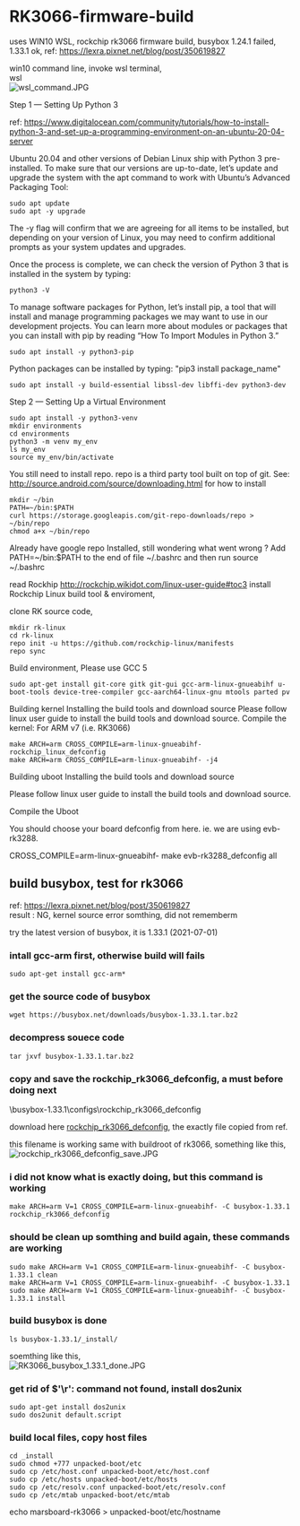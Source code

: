 # RK3066-firmware-build
uses WIN10 WSL, rockchip rk3066 firmware build, busybox 1.24.1 failed, 1.33.1 ok, ref: https://lexra.pixnet.net/blog/post/350619827  


win10 command line, invoke wsl terminal,  
wsl  
![wsl_command.JPG](wsl_command.JPG)  


Step 1 — Setting Up Python 3

ref: https://www.digitalocean.com/community/tutorials/how-to-install-python-3-and-set-up-a-programming-environment-on-an-ubuntu-20-04-server

Ubuntu 20.04 and other versions of Debian Linux ship with Python 3 pre-installed. 
To make sure that our versions are up-to-date, let’s update and upgrade the system with the apt command to work with 
Ubuntu’s Advanced Packaging Tool:
```
sudo apt update
sudo apt -y upgrade
```  

The -y flag will confirm that we are agreeing for all items to be installed, but depending on your version of Linux, 
you may need to confirm additional prompts as your system updates and upgrades. 


Once the process is complete, we can check the version of Python 3 that is installed in the system by typing: 
```
python3 -V
```

To manage software packages for Python, let’s install pip, 
a tool that will install and manage programming packages we may want to use in our development projects. 
You can learn more about modules or packages that you can install with pip by reading “How To Import Modules in Python 3.”
```
sudo apt install -y python3-pip
```

Python packages can be installed by typing:
"pip3 install package_name"


```
sudo apt install -y build-essential libssl-dev libffi-dev python3-dev
```

Step 2 — Setting Up a Virtual Environment

```
sudo apt install -y python3-venv
mkdir environments
cd environments
python3 -m venv my_env
ls my_env
source my_env/bin/activate
```



You still need to install repo. 
repo is a third party tool built on top of git. See: http://source.android.com/source/downloading.html for how to install

```
mkdir ~/bin
PATH=~/bin:$PATH
curl https://storage.googleapis.com/git-repo-downloads/repo > ~/bin/repo
chmod a+x ~/bin/repo
```
Already have google repo Installed, still wondering what went wrong ?
Add PATH=~/bin:$PATH to the end of file ~/.bashrc and then run source ~/.bashrc

read Rockhip http://rockchip.wikidot.com/linux-user-guide#toc3
install Rockchip Linux build tool & enviroment,

clone RK source code,
```
mkdir rk-linux
cd rk-linux
repo init -u https://github.com/rockchip-linux/manifests
repo sync
```


Build environment, Please use GCC 5
```
sudo apt-get install git-core gitk git-gui gcc-arm-linux-gnueabihf u-boot-tools device-tree-compiler gcc-aarch64-linux-gnu mtools parted pv
```

Building kernel
Installing the build tools and download source
Please follow linux user guide to install the build tools and download source.
Compile the kernel:
For ARM v7 (i.e. RK3066)
```
make ARCH=arm CROSS_COMPILE=arm-linux-gnueabihf- rockchip_linux_defconfig
make ARCH=arm CROSS_COMPILE=arm-linux-gnueabihf- -j4
```

Building uboot
Installing the build tools and download source

Please follow linux user guide to install the build tools and download source.

Compile the Uboot

You should choose your board defconfig from here. ie. we are using evb-rk3288.

CROSS_COMPILE=arm-linux-gnueabihf- make evb-rk3288_defconfig all






## build busybox, test for rk3066
ref: https://lexra.pixnet.net/blog/post/350619827  
result : NG, kernel source error somthing, did not rememberm

try the latest version of busybox, it is 1.33.1 (2021-07-01)

### intall gcc-arm first, otherwise build will fails  
```
sudo apt-get install gcc-arm*
```

### get the source code of busybox  
```
wget https://busybox.net/downloads/busybox-1.33.1.tar.bz2
```

### decompress souece code  
```
tar jxvf busybox-1.33.1.tar.bz2
```
### copy and save the rockchip_rk3066_defconfig, a must before doing next  
\busybox-1.33.1\configs\rockchip_rk3066_defconfig

download here [rockchip_rk3066_defconfig](rockchip_rk3066_defconfig), the exactly file copied from ref.   

this filename is working same with buildroot of rk3066, something like this,  
![rockchip_rk3066_defconfig_save.JPG](rockchip_rk3066_defconfig_save.JPG)  


### i did not know what is exactly doing, but this command is working  

```
make ARCH=arm V=1 CROSS_COMPILE=arm-linux-gnueabihf- -C busybox-1.33.1 rockchip_rk3066_defconfig
```

### should be clean up somthing and build again,  these commands are working  
```
sudo make ARCH=arm V=1 CROSS_COMPILE=arm-linux-gnueabihf- -C busybox-1.33.1 clean
make ARCH=arm V=1 CROSS_COMPILE=arm-linux-gnueabihf- -C busybox-1.33.1
sudo make ARCH=arm V=1 CROSS_COMPILE=arm-linux-gnueabihf- -C busybox-1.33.1 install
```

### build busybox is done
```
ls busybox-1.33.1/_install/
```

soemthing like this,  
![RK3066_busybox_1.33.1_done.JPG](RK3066_busybox_1.33.1_done.JPG)  


### get rid of $'\r': command not found, install dos2unix   
```
sudo apt-get install dos2unix
sudo dos2unit default.script
```

### build local files, copy host files
```
cd _install
sudo chmod +777 unpacked-boot/etc
sudo cp /etc/host.conf unpacked-boot/etc/host.conf 
sudo cp /etc/hosts unpacked-boot/etc/hosts
sudo cp /etc/resolv.conf unpacked-boot/etc/resolv.conf
sudo cp /etc/mtab unpacked-boot/etc/mtab
```
echo marsboard-rk3066 > unpacked-boot/etc/hostname


